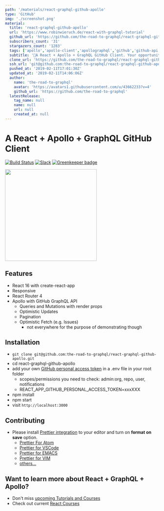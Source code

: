 ```yaml
---
path: '/materials/react-graphql-github-apollo'
type: 'GitHub'
img: './screenshot.png'
material:
  title: 'react-graphql-github-apollo'
  url: 'https://www.robinwieruch.de/react-with-graphql-tutorial'
  github_url: 'https://github.com/the-road-to-graphql/react-graphql-github-apollo'
  subscribers_count: '31'
  stargazers_count: '1283'
  tags: ['apollo','apollo-client','apollographql','github','github-api','github-client','github-graphql','graphql','react','react-apollo','react-router-v4']
  subtitle: '🚀A React + Apollo + GraphQL GitHub Client. Your opportunity to learn about these technologies in a real world application.'
  clone_url: 'https://github.com/the-road-to-graphql/react-graphql-github-apollo.git'
  ssh_url: 'git@github.com:the-road-to-graphql/react-graphql-github-apollo.git'
  pushed_at: '2019-02-11T17:01:30Z'
  updated_at: '2019-02-11T14:06:06Z'
  author:
    name: 'the-road-to-graphql'
    avatar: 'https://avatars1.githubusercontent.com/u/43662233?v=4'
    github_url: 'https://github.com/the-road-to-graphql'
  latestRelease:
    tag_name: null
    name: null
    url: null
    created_at: null
---
```

# A React + Apollo + GraphQL GitHub Client

[![Build Status](https://travis-ci.org/the-road-to-graphql/react-graphql-github-apollo.svg?branch=master)](https://travis-ci.org/the-road-to-graphql/react-graphql-github-apollo) [![Slack](https://slack-the-road-to-learn-react.wieruch.com/badge.svg)](https://slack-the-road-to-learn-react.wieruch.com/) [![Greenkeeper badge](https://badges.greenkeeper.io/the-road-to-graphql/react-graphql-github-apollo.svg)](https://greenkeeper.io/)

<img src='https://user-images.githubusercontent.com/2479967/35777369-14a2d1ae-09ad-11e8-80c6-7a3ddeabb716.gif' width='300' />

## Features

* React 16 with create-react-app
* Responsive
* React Router 4
* Apollo with GitHub GraphQL API
  * Queries and Mutations with render props
  * Optimistic Updates
  * Pagination
  * Optimistic Fetch (e.g. Issues)
    * not everywhere for the purpose of demonstrating though

## Installation

* `git clone git@github.com:the-road-to-graphql/react-graphql-github-apollo.git`
* cd react-graphql-github-apollo
* add your own [GitHub personal access token](https://help.github.com/articles/creating-a-personal-access-token-for-the-command-line/) in a .env file in your root folder
  * scopes/permissions you need to check: admin:org, repo, user, notifications
  * REACT_APP_GITHUB_PERSONAL_ACCESS_TOKEN=xxxXXX
* npm install
* npm start
* visit `http://localhost:3000`

## Contributing

* Please install [Prettier integration](https://prettier.io/docs/en/editors.html) to your editor and turn on **format on save** option.
  * [Prettier For Atom](https://github.com/prettier/prettier-atom)
  * [Prettier for VSCode](https://github.com/prettier/prettier-vscode)
  * [Prettier for EMACS](https://github.com/prettier/prettier-emacs)
  * [Prettier for VIM](https://prettier.io/docs/en/vim.html)
  * [others...](https://prettier.io/docs/en/editors.html)

## Want to learn more about React + GraphQL + Apollo?

* Don't miss [upcoming Tutorials and Courses](https://www.getrevue.co/profile/rwieruch)
* Check out current [React Courses](https://roadtoreact.com)
